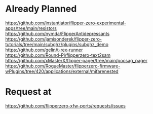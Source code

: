 # Already Planned
https://github.com/instantiator/flipper-zero-experimental-apps/tree/main/resistors
<br>
https://github.com/nymda/FlipperAntidepressants
<br>
https://github.com/jamisonderek/flipper-zero-tutorials/tree/main/subghz/plugins/subghz_demo
<br>
https://github.com/gelin/t-rex-runner
<br>
https://github.com/Round-Pi/flipperzero-text2sam
<br>
https://github.com/xMasterX/flipper-pager/tree/main/pocsag_pager
<br>
https://github.com/RogueMaster/flipperzero-firmware-wPlugins/tree/420/applications/external/mifarenested


# Request at
https://github.com/flipperzero-xfw-ports/requests/issues
